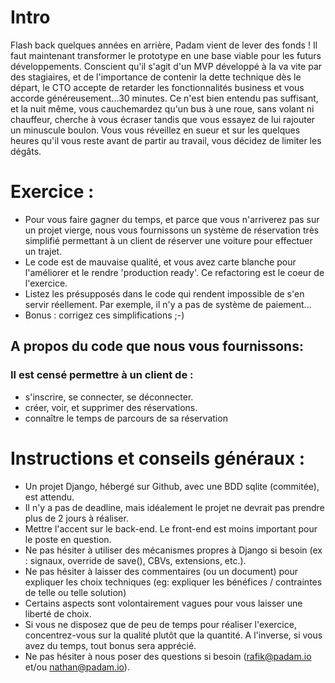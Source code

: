 # Intro

Flash back quelques années en arrière, Padam vient de lever des fonds ! Il faut maintenant transformer le prototype en une base viable pour les futurs développements. Conscient qu'il s'agit d'un MVP développé à la va vite  par des stagiaires, et de l'importance de contenir la dette technique dès le départ, le CTO accepte de retarder les fonctionnalités business et vous accorde généreusement...30 minutes.
Ce n'est bien entendu pas suffisant, et la nuit même, vous cauchemardez qu'un bus à une roue, sans volant ni chauffeur, cherche à vous écraser tandis que vous essayez de lui rajouter un minuscule boulon. Vous vous réveillez en sueur et sur les quelques heures qu'il vous reste avant de partir au travail, vous décidez de limiter les dégâts.


# Exercice :

- Pour vous faire gagner du temps, et parce que vous n'arriverez pas sur un projet vierge, nous vous fournissons un système de réservation très simplifié permettant à un client de réserver une voiture pour effectuer un trajet.
- Le code est de mauvaise qualité, et vous avez carte blanche pour l'améliorer et le rendre 'production ready'. Ce refactoring est le coeur de l'exercice.
- Listez les présupposés dans le code qui rendent impossible de s'en servir réellement. Par exemple, il n'y a pas de système de paiement...
- Bonus : corrigez ces simplifications ;-)


## A propos du code que nous vous fournissons:

### Il est censé permettre à un client de :

- s'inscrire, se connecter, se déconnecter.
- créer, voir, et supprimer des réservations.
- connaître le temps de parcours de sa réservation


# Instructions et conseils généraux :

- Un projet Django, hébergé sur Github, avec une BDD sqlite (commitée), est attendu.
- Il n'y a pas de deadline, mais idéalement le projet ne devrait pas prendre plus de 2 jours à réaliser.
- Mettre l'accent sur le back-end. Le front-end est moins important pour le poste en question.
- Ne pas hésiter à utiliser des mécanismes propres à Django si besoin (ex : signaux, override de save(), CBVs, extensions, etc.).
- Ne pas hésiter à laisser des commentaires (ou un document) pour expliquer les choix techniques (eg: expliquer les bénéfices / contraintes de telle ou telle solution)
- Certains aspects sont volontairement vagues pour vous laisser une liberté de choix.
- Si vous ne disposez que de peu de temps pour réaliser l'exercice, concentrez-vous sur la qualité plutôt que la quantité. A l'inverse, si vous avez du temps, tout bonus sera apprécié.
- Ne pas hésiter à nous poser des questions si besoin (rafik@padam.io et/ou nathan@padam.io).
